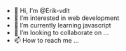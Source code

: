- 👋 Hi, I’m @Erik-vdlt
- 👀 I’m interested in web development
- 🌱 I’m currently learning javascript
- 💞️ I’m looking to collaborate on ...
- 📫 How to reach me ...

<!---
Erik-vdlt/Erik-vdlt is a ✨ special ✨ repository because its `README.md` (this file) appears on your GitHub profile.
You can click the Preview link to take a look at your changes.
--->
